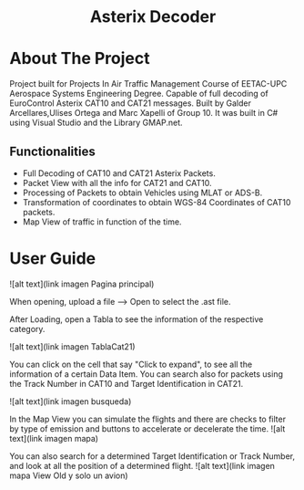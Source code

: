 <h1 align="center">Asterix Decoder</h1>


<!-- ABOUT THE PROJECT -->
# About The Project

Project built for Projects In Air Traffic Management Course of EETAC-UPC Aerospace Systems Engineering Degree. Capable of full decoding of EuroControl Asterix CAT10 and CAT21 messages. Built by Galder Arcellares,Ulises Ortega and Marc Xapelli of Group 10. It was built in C# using Visual Studio and the Library GMAP.net.

## Functionalities 
* Full Decoding of CAT10 and CAT21 Asterix Packets.
* Packet View with all the info for CAT21 and CAT10.
* Processing of Packets to obtain Vehicles using MLAT or ADS-B.
* Transformation of coordinates to obtain WGS-84 Coordinates of CAT10 packets.
* Map View of traffic in function of the time.


# User Guide

![alt text](link imagen Pagina principal)

When opening, upload a file --> Open to select the .ast file.

After Loading, open a Tabla to see the information of the respective category.

![alt text](link imagen TablaCat21)

You can click on the cell that say "Click to expand", to see all the information of a certain Data Item. You can search also for packets using the Track Number in CAT10 and Target Identification in CAT21.

![alt text](link imagen busqueda)

In the Map View you can simulate the flights and there are checks to filter by type of emission and buttons to accelerate or decelerate the time. 
![alt text](link imagen mapa)

You can also search for a determined Target Identification or Track Number, and look at all the position of a determined flight.
![alt text](link imagen mapa View Old y solo un avion)
